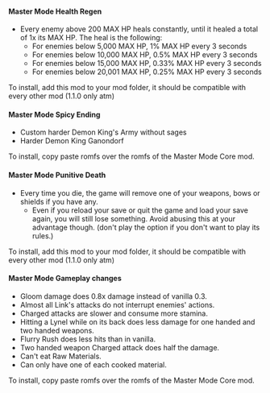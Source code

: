 #### Master Mode Health Regen

- Every enemy above 200 MAX HP heals constantly, until it healed a total of 1x its MAX HP. The heal is the following:
  - For enemies below 5,000 MAX HP, 1% MAX HP every 3 seconds
  - For enemies below 10,000 MAX HP, 0.5% MAX HP every 3 seconds
  - For enemies below 15,000 MAX HP, 0.33% MAX HP every 3 seconds
  - For enemies below 20,001 MAX HP, 0.25% MAX HP every 3 seconds

To install, add this mod to your mod folder, it should be compatible with every other mod (1.1.0 only atm)

#### Master Mode Spicy Ending

- Custom harder Demon King's Army without sages
- Harder Demon King Ganondorf

To install, copy paste romfs over the romfs of the Master Mode Core mod.

#### Master Mode Punitive Death

- Every time you die, the game will remove one of your weapons, bows or shields if you have any.
  - Even if you reload your save or quit the game and load your save again, you will still lose something. Avoid abusing this at your advantage though. (don't play the option if you don't want to play its rules.)

To install, add this mod to your mod folder, it should be compatible with every other mod (1.1.0 only atm)

#### Master Mode Gameplay changes

- Gloom damage does 0.8x damage instead of vanilla 0.3.
- Almost all Link's attacks do not interrupt enemies' actions.
- Charged attacks are slower and consume more stamina.
- Hitting a Lynel while on its back does less damage for one handed and two handed weapons.
- Flurry Rush does less hits than in vanilla.
- Two handed weapon Charged attack does half the damage.
- Can't eat Raw Materials. 
- Can only have one of each cooked material.

To install, copy paste romfs over the romfs of the Master Mode Core mod.